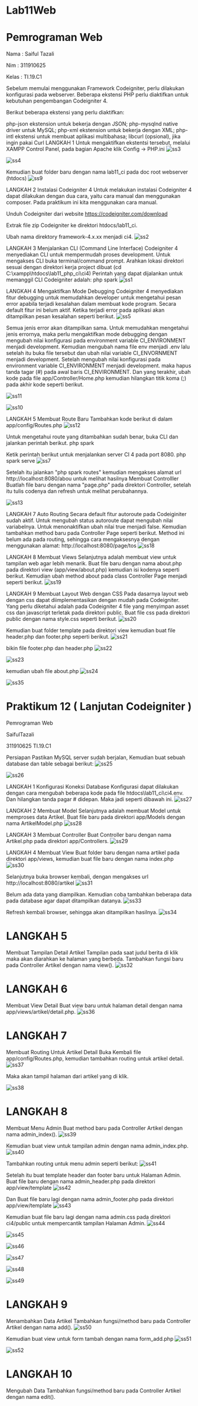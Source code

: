 # Lab11Web
# Pemrograman Web
Nama  :  Saiful Tazali

Nim   :  311910625

Kelas :  TI.19.C1

Sebelum memulai menggunakan Framework Codeigniter, perlu dilakukan konfigurasi pada webserver. Beberapa ekstensi PHP perlu diaktifkan untuk kebutuhan pengembangan Codeigniter 4.

Berikut beberapa ekstensi yang perlu diaktifkan:

php-json ekstension untuk bekerja dengan JSON;
php-mysqlnd native driver untuk MySQL;
php-xml ekstension untuk bekerja dengan XML;
php-intl ekstensi untuk membuat aplikasi multibahasa;
libcurl (opsional), jika ingin pakai Curl
LANGKAH 1
Untuk mengaktifkan ekstentsi tersebut, melalui XAMPP Control Panel, pada bagian Apache klik Config -> PHP.ini
![ss3](https://user-images.githubusercontent.com/81814954/122625753-ef35fd80-d0d0-11eb-8f92-f11d6092f5c9.JPG)


![ss4](https://user-images.githubusercontent.com/81814954/122625779-083eae80-d0d1-11eb-8360-815f0135e860.JPG)


Kemudian buat folder baru dengan nama lab11_ci pada doc root webserver (htdocs)
![ss9](https://user-images.githubusercontent.com/81814954/122625821-4fc53a80-d0d1-11eb-9626-39dfdcc325b6.JPG)


LANGKAH 2
Instalasi Codeigniter 4
Untuk melakukan instalasi Codeigniter 4 dapat dilakukan dengan dua cara, yaitu cara manual dan menggunakan composer. Pada praktikum ini kita menggunakan cara manual.

Unduh Codeigniter dari website https://codeigniter.com/download

Extrak file zip Codeigniter ke direktori htdocs/lab11_ci.

Ubah nama direktory framework-4.x.xx menjadi ci4.
![ss2](https://user-images.githubusercontent.com/81814954/122625843-76837100-d0d1-11eb-8ba9-7386d1182e12.JPG)


LANGKAH 3
Menjalankan CLI (Command Line Interface)
Codeigniter 4 menyediakan CLI untuk mempermudah proses development. Untuk mengakses CLI buka terminal/command prompt. Arahkan lokasi direktori sesuai dengan direktori kerja project dibuat (cd C:\xampp\htdocs\lab11_php_ci\ci4\) Perintah yang dapat dijalankan untuk memanggil CLI Codeigniter adalah: php spark
![ss1](https://user-images.githubusercontent.com/81814954/122625868-92871280-d0d1-11eb-9fc2-f59bca01ffe4.JPG)


LANGKAH 4
Mengaktifkan Mode Debugging
Codeigniter 4 menyediakan fitur debugging untuk memudahkan developer untuk mengetahui pesan error apabila terjadi kesalahan dalam membuat kode program. Secara default fitur ini belum aktif. Ketika terjadi error pada aplikasi akan ditampilkan pesan kesalahan seperti berikut.
![ss5](https://user-images.githubusercontent.com/81814954/122625890-b34f6800-d0d1-11eb-898f-5322fbdb9dc3.JPG)



Semua jenis error akan ditampilkan sama. Untuk memudahkan mengetahui jenis errornya, maka perlu mengaktifkan mode debugging dengan mengubah nilai konfigurasi pada environment variable CI_ENVIRONMENT menjadi development. Kemudian mengubah nama file env menjadi .env lalu setelah itu buka file tersebut dan ubah nilai variable CI_ENVORNMENT menjadi development. Setelah mengubah nilai konfigurasi pada environment variable CI_ENVIRONMENT menjadi development. maka hapus tanda tagar (#) pada awal baris CI_ENVIRONMENT. Dan yang terakhir, ubah kode pada file app/Controller/Home.php kemudian hilangkan titik koma (;) pada akhir kode seperti berikut.

![ss11](https://user-images.githubusercontent.com/81814954/122625955-fa3d5d80-d0d1-11eb-9112-8d3998c5c241.JPG)


![ss10](https://user-images.githubusercontent.com/81814954/122625960-032e2f00-d0d2-11eb-891f-50a4468acac5.JPG)

LANGKAH 5
Membuat Route Baru
Tambahkan kode berikut di dalam app/config/Routes.php
![ss12](https://user-images.githubusercontent.com/81814954/122626012-3ffa2600-d0d2-11eb-908f-e7f963ac242b.JPG)

Untuk mengetahui route yang ditambahkan sudah benar, buka CLI dan jalankan perintah berikut. php spark

Ketik perintah berikut untuk menjalankan server CI 4 pada port 8080. php spark serve
![ss7](https://user-images.githubusercontent.com/81814954/122626046-661fc600-d0d2-11eb-98e0-097988d1074a.JPG)

Setelah itu jalankan "php spark routes" kemudian mengakses alamat url http://localhost:8080/abou untuk melihat hasilnya
Membuat Controlller
Buatlah file baru dengan nama "page.php" pada direktori Controller, setelah itu tulis codenya dan refresh untuk melihat perubahannya.

![ss13](https://user-images.githubusercontent.com/81814954/122626451-dfb8b380-d0d4-11eb-8d85-fb83c9065a34.JPG)


LANGKAH 7
Auto Routing
Secara default fitur autoroute pada Codeiginiter sudah aktif. Untuk mengubah status autoroute dapat mengubah nilai variabelnya. Untuk menonaktifkan ubah nilai true menjadi false. Kemudian tambahkan method baru pada Controller Page seperti berikut. Method ini belum ada pada routing, sehingga cara mengaksesnya dengan menggunakan alamat: http://localhost:8080/page/tos
![ss18](https://user-images.githubusercontent.com/81814954/123447225-cc8d7280-d603-11eb-9b36-b6abf6e2215c.JPG)

LANGKAH 8
Membuat Views
Selanjutnya adalah membuat view untuk tampilan web agar lebih menarik. Buat file baru dengan nama about.php pada direktori view (app/view/about.php) kemudian isi kodenya seperti berikut. Kemudian ubah method about pada class Controller Page menjadi seperti berikut.
![ss19](https://user-images.githubusercontent.com/81814954/123451076-93570180-d607-11eb-8fcc-421c8882ff92.JPG)


LANGKAH 9
Membuat Layout Web dengan CSS
Pada dasarnya layout web dengan css dapat diimplementasikan dengan mudah pada Codeigniter. Yang perlu diketahui adalah pada Codeigniter 4 file yang menyimpan asset css dan javascript terletak pada direktori public. Buat file css pada direktori public dengan nama style.css seperti berikut.
![ss20](https://user-images.githubusercontent.com/81814954/123452931-1fb5f400-d609-11eb-897a-1a2546dbec54.JPG)

Kemudian buat folder template pada direktori view kemudian buat file header.php dan footer.php seperti berikut.
![ss21](https://user-images.githubusercontent.com/81814954/123465232-0ff1dc00-d618-11eb-8a98-a39968261d7c.JPG)


bikin file footer.php dan header.php
![ss22](https://user-images.githubusercontent.com/81814954/123467492-c787ed80-d61a-11eb-8b8c-50cb38281ecf.JPG)


![ss23](https://user-images.githubusercontent.com/81814954/123467554-d53d7300-d61a-11eb-8862-608b6fcac846.JPG)



kemudian ubah file about.php
![ss24](https://user-images.githubusercontent.com/81814954/123467645-f2724180-d61a-11eb-8f56-0ee65edaf7f5.JPG)



![ss35](https://user-images.githubusercontent.com/81814954/123483814-8cdd7f80-d631-11eb-8635-def4421914da.JPG)















# Praktikum 12 ( Lanjutan Codeigniter )
Pemrograman Web


SaifulTazali


311910625
TI.19.C1


Persiapan
Pastikan MySQL server sudah berjalan, Kemudian buat sebuah database dan table sebagai berikut:
![ss25](https://user-images.githubusercontent.com/81814954/123472888-fce40980-d621-11eb-9812-42d3fe53d78b.JPG)


![ss26](https://user-images.githubusercontent.com/81814954/123472985-200eb900-d622-11eb-9e0d-5303f3b2737c.JPG)


LANGKAH 1
Konfigurasi Koneksi Database
Konfigurasi dapat dilakukan dengan cara mengubah beberapa kode pada file htdocs\lab11_ci\ci4\.env. Dan hilangkan tanda pagar # didepan. Maka jadi seperti dibawah ini.
![ss27](https://user-images.githubusercontent.com/81814954/123473323-9ca19780-d622-11eb-9eb4-c23114545c76.JPG)




LANGKAH 2
Membuat Model
Selanjutnya adalah membuat Model untuk memproses data Artikel. Buat file baru pada direktori app/Models dengan nama ArtikelModel.php
![ss28](https://user-images.githubusercontent.com/81814954/123473722-2b161900-d623-11eb-9766-08052f30156b.JPG)


LANGKAH 3
Membuat Controller
Buat Controller baru dengan nama Artikel.php pada direktori app/Controllers.
![ss29](https://user-images.githubusercontent.com/81814954/123475169-39fdcb00-d625-11eb-8d75-7642b9b4a093.JPG)


LANGKAH 4
Membuat View
Buat folder baru dengan nama artikel pada direktori app/views, kemudian buat file baru dengan nama index.php
![ss30](https://user-images.githubusercontent.com/81814954/123476332-c230a000-d626-11eb-869b-57c8811694b8.JPG)


Selanjutnya buka browser kembali, dengan mengakses url http://localhost:8080/artikel
![ss31](https://user-images.githubusercontent.com/81814954/123476466-f5732f00-d626-11eb-9f83-7921247b2618.JPG)



Belum ada data yang diampilkan. Kemudian coba tambahkan beberapa data pada database agar dapat ditampilkan datanya.
![ss33](https://user-images.githubusercontent.com/81814954/123483409-d7123100-d630-11eb-9f8a-13e476b61a6b.JPG)


Refresh kembali browser, sehingga akan ditampilkan hasilnya.
![ss34](https://user-images.githubusercontent.com/81814954/123483459-eb562e00-d630-11eb-8639-09357ed480fd.JPG)


# LANGKAH 5

Membuat Tampilan Detail Artikel
Tampilan pada saat judul berita di klik maka akan diarahkan ke halaman yang berbeda. Tambahkan fungsi baru pada Controller Artikel dengan nama view().
![ss32](https://user-images.githubusercontent.com/81814954/124261677-45884f00-db5b-11eb-8cc3-40391324eb03.JPG)


# LANGKAH 6
Membuat View Detail
Buat view baru untuk halaman detail dengan nama app/views/artikel/detail.php.
![ss36](https://user-images.githubusercontent.com/81814954/124261776-651f7780-db5b-11eb-8979-e8e95982282e.JPG)



# LANGKAH 7
Membuat Routing Untuk Artikel Detail
Buka Kembali file app/config/Routes.php, kemudian tambahkan routing untuk artikel detail.
![ss37](https://user-images.githubusercontent.com/81814954/124262145-dfe89280-db5b-11eb-90be-3078fafb7a48.JPG)


Maka akan tampil halaman dari artikel yang di klik.

![ss38](https://user-images.githubusercontent.com/81814954/124262204-f1319f00-db5b-11eb-9f86-7313d1ff5884.JPG)

# LANGKAH 8
Membuat Menu Admin
Buat method baru pada Controller Artikel dengan nama admin_index().
![ss39](https://user-images.githubusercontent.com/81814954/124276483-0dd6d280-db6e-11eb-803f-1585823ee15b.JPG)


Kemudian buat view untuk tampilan admin dengan nama admin_index.php.
![ss40](https://user-images.githubusercontent.com/81814954/124276850-8b9ade00-db6e-11eb-8ee3-319cf7f78c8a.JPG)


Tambahkan routing untuk menu admin seperti berikut:
![ss41](https://user-images.githubusercontent.com/81814954/124276958-ab320680-db6e-11eb-9105-6c0b9443dc43.JPG)


Setelah itu buat template header dan footer baru untuk Halaman Admin. Buat file baru dengan nama admin_header.php pada direktori app/view/template
![ss42](https://user-images.githubusercontent.com/81814954/124277191-f77d4680-db6e-11eb-839e-6a8b8fb573e3.JPG)



Dan Buat file baru lagi dengan nama admin_footer.php pada direktori app/view/template
![ss43](https://user-images.githubusercontent.com/81814954/124277391-2eebf300-db6f-11eb-82b7-6fce67f8f12b.JPG)


Kemudian buat file baru lagi dengan nama admin.css pada direktori ci4/public untuk mempercantik tampilan Halaman Admin.
![ss44](https://user-images.githubusercontent.com/81814954/124277543-58a51a00-db6f-11eb-983d-e7f2de9b907f.JPG)


![ss45](https://user-images.githubusercontent.com/81814954/124277652-7d998d00-db6f-11eb-8294-58e7b0ab46c8.JPG)


![ss46](https://user-images.githubusercontent.com/81814954/124277784-a457c380-db6f-11eb-9665-843c6bcc1b39.JPG)


![ss47](https://user-images.githubusercontent.com/81814954/124277878-c0f3fb80-db6f-11eb-8c0b-a37dab0ac91a.JPG)


![ss48](https://user-images.githubusercontent.com/81814954/124277916-cb15fa00-db6f-11eb-9451-c2bfd10b4b12.JPG)


![ss49](https://user-images.githubusercontent.com/81814954/124278043-f862a800-db6f-11eb-8b07-c5c5ef4e0e62.JPG)

# LANGKAH 9
Menambahkan Data Artikel
Tambahkan fungsi/method baru pada Controller Artikel dengan nama add().
![ss50](https://user-images.githubusercontent.com/81814954/124280227-a1120700-db72-11eb-88cc-312fe8e0cfec.JPG)


Kemudian buat view untuk form tambah dengan nama form_add.php
![ss51](https://user-images.githubusercontent.com/81814954/124280351-c868d400-db72-11eb-9920-9426be1dd559.JPG)


![ss52](https://user-images.githubusercontent.com/81814954/124280489-ef270a80-db72-11eb-8d4b-0f64b033a35e.JPG)


# LANGKAH 10
Mengubah Data
Tambahkan fungsi/method baru pada Controller Artikel dengan nama edit().
































































